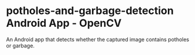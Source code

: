# potholes-and-garbage-detection Android App - OpenCV
An Android app that detects whether the captured image contains potholes or garbage.
